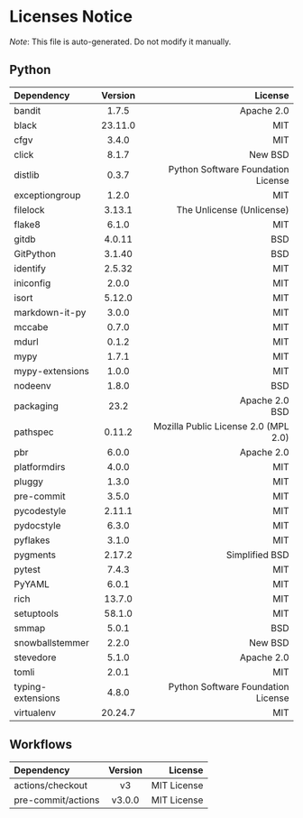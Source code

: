 # Licenses Notice
*Note*: This file is auto-generated. Do not modify it manually.
## Python
| Dependency | Version | License |
|:-----------|:-------:|--------:|
|bandit|1.7.5|Apache 2.0|
|black|23.11.0|MIT|
|cfgv|3.4.0|MIT|
|click|8.1.7|New BSD|
|distlib|0.3.7|Python Software Foundation License|
|exceptiongroup|1.2.0|MIT|
|filelock|3.13.1|The Unlicense (Unlicense)|
|flake8|6.1.0|MIT|
|gitdb|4.0.11|BSD|
|GitPython|3.1.40|BSD|
|identify|2.5.32|MIT|
|iniconfig|2.0.0|MIT|
|isort|5.12.0|MIT|
|markdown-it-py|3.0.0|MIT|
|mccabe|0.7.0|MIT|
|mdurl|0.1.2|MIT|
|mypy|1.7.1|MIT|
|mypy-extensions|1.0.0|MIT|
|nodeenv|1.8.0|BSD|
|packaging|23.2|Apache 2.0<br/>BSD|
|pathspec|0.11.2|Mozilla Public License 2.0 (MPL 2.0)|
|pbr|6.0.0|Apache 2.0|
|platformdirs|4.0.0|MIT|
|pluggy|1.3.0|MIT|
|pre-commit|3.5.0|MIT|
|pycodestyle|2.11.1|MIT|
|pydocstyle|6.3.0|MIT|
|pyflakes|3.1.0|MIT|
|pygments|2.17.2|Simplified BSD|
|pytest|7.4.3|MIT|
|PyYAML|6.0.1|MIT|
|rich|13.7.0|MIT|
|setuptools|58.1.0|MIT|
|smmap|5.0.1|BSD|
|snowballstemmer|2.2.0|New BSD|
|stevedore|5.1.0|Apache 2.0|
|tomli|2.0.1|MIT|
|typing-extensions|4.8.0|Python Software Foundation License|
|virtualenv|20.24.7|MIT|
## Workflows
| Dependency | Version | License |
|:-----------|:-------:|--------:|
|actions/checkout|v3|MIT License|
|pre-commit/actions|v3.0.0|MIT License|
